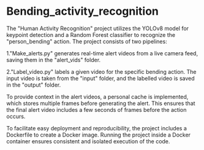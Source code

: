# Bending_activity_recognition

The "Human Activity Recognition" project utilizes the YOLOv8 model for keypoint detection and a Random Forest classifier to recognize the "person_bending" action. The project consists of two pipelines:

1."Make_alerts.py" generates real-time alert videos from a live camera feed, saving them in the "alert_vids" folder.

2."Label_video.py" labels a given video for the specific bending action. The input video is taken from the "input" folder, and the labelled video is saved in the "output" folder.

To provide context in the alert videos, a personal cache is implemented, which stores multiple frames before generating the alert. This ensures that the final alert video includes a few seconds of frames before the action occurs.

To facilitate easy deployment and reproducibility, the project includes a Dockerfile to create a Docker image. Running the project inside a Docker container ensures consistent and isolated execution of the code. 
